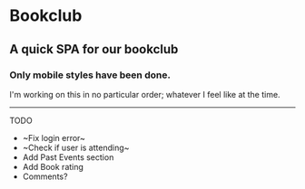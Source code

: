 # Bookclub

## A quick SPA for our bookclub

### Only mobile styles have been done.

I'm working on this in no particular order; whatever I feel like at the time.

---

TODO

- ~Fix login error~
- ~Check if user is attending~
- Add Past Events section
- Add Book rating
- Comments?
